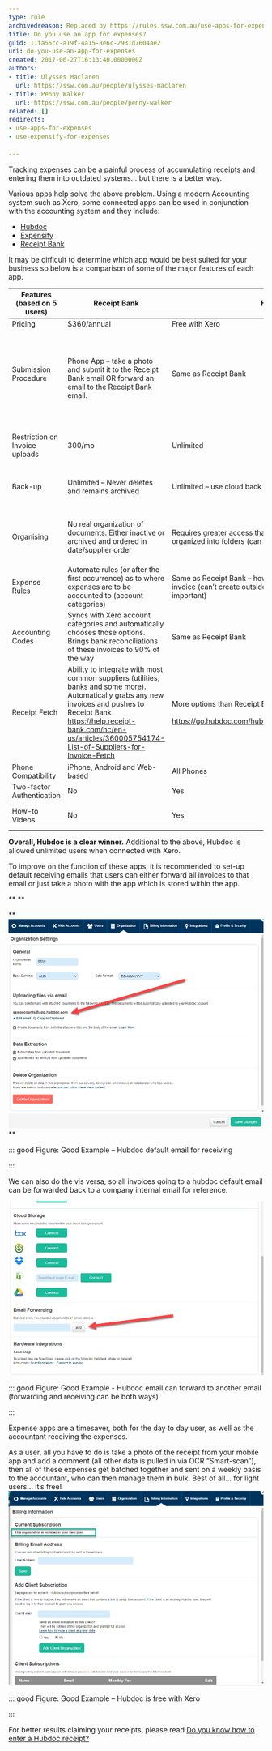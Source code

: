 ```yaml
---
type: rule
archivedreason: Replaced by https://rules.ssw.com.au/use-apps-for-expenses
title: Do you use an app for expenses?
guid: 11fa55cc-a19f-4a15-8e6c-2931d7604ae2
uri: do-you-use-an-app-for-expenses
created: 2017-06-27T16:13:40.0000000Z
authors:
- title: Ulysses Maclaren
  url: https://ssw.com.au/people/ulysses-maclaren
- title: Penny Walker
  url: https://ssw.com.au/people/penny-walker
related: []
redirects:
- use-apps-for-expenses
- use-expensify-for-expenses

---
```


Tracking expenses can be a painful process of accumulating receipts and entering them into outdated systems… but there is a better way. 



Various apps help solve the above problem. Using a modern Accounting system such as Xero, some connected apps can be used in conjunction with the accounting system and they include:


* [Hubdoc](https://www.hubdoc.com/)
* [Expensify](https://www.expensify.com/)
* [Receipt Bank](https://www.receipt-bank.com/au/)


It may be difficult to determine which app would be best suited for your business so below is a comparison of some of the major features of each app.







| Features (based on 5 users)<br> | Receipt Bank<br> | Hubdoc<br> | Expensify<br><br> | Preferred Option<br> |
| --- | --- | --- | --- | --- |
| Pricing<br> | $360/annual<br> | Free with Xero<br> | $840/annual (minimum)<br> | Hubdoc <br> |
| Submission Procedure<br><br> | Phone App – take a photo and submit it to the Receipt Bank email OR forward an email to the Receipt Bank email. <br> | Same as Receipt Bank<br><br> | Same as Receipt Bank<br><br> | No preference – the same procedures with all.<br> <br> **Figure: Hubdoc email for receiving** <br><br> |
| Restriction on Invoice uploads <br> | 300/mo<br> | Unlimited<br> | Unlimited<br><br> | Hubdoc and Expensify<br><br> |
| Back-up<br> | Unlimited – Never deletes and remains archived<br> | Unlimited – use cloud back up and security. Never deletes <br> | Unlimited – Never deletes and remains archived<br> | Hubdoc – the added security just seems better<br> |
| Organising<br> | No real organization of documents. Either inactive or archived and ordered in date/supplier order<br> | Requires greater access than uploader only. Automatically organized into folders (can be updated). <br> | Can be manually organised into folders or reports. <br> | Expensify as Hubdoc requires greater access<br><br> |
| Expense Rules<br> | Automate rules (or after the first occurrence) as to where expenses are to be accounted to (account categories) <br> | Same as Receipt Bank – however seems to only be on each invoice (can’t create outside of existing invoice – not that important)<br> | Same as Receipt Bank – little easier to navigate to the section <br> | Expensify <br> |
| Accounting Codes<br> | Syncs with Xero account categories and automatically chooses those options. Brings bank reconciliations of these invoices to 90% of the way<br> | Same as Receipt Bank<br> | Not available at $840/annual. If the business wants to use this, the subscription plan will be $1800/annual.<br> | Receipt Bank or Hubdoc<br><br> |
| Receipt Fetch<br> | Ability to integrate with most common suppliers (utilities, banks and some more). Automatically grabs any new invoices and pushes to Receipt Bank<br>https://help.receipt-bank.com/hc/en-us/articles/360005754174-List-of-Suppliers-for-Invoice-Fetch <br> | More options than Receipt Bank and more major suppliers<br> <br>https://go.hubdoc.com/hubfs/HubdocLiveAUConnections.pdf<br> | Limited options https://use.expensify.com/all-integrations<br> | Hubdoc<br><br> |
| Phone Compatibility<br> | iPhone, Android and Web-based <br> | All Phones <br> | All Phones<br> | Hubdoc or Expensify<br> |
| Two-factor Authentication<br> | No<br> | Yes<br> | No<br> | Hubdoc<br> |
| How-to Videos<br> | No<br> | Yes<br> | Yes<br> | Expensify - has more videos<br> |


 **Overall, Hubdoc is a clear winner.** Additional to the above, Hubdoc is allowed unlimited users when connected with Xero.



To improve on the function of these apps, it is recommended to set-up default receiving emails that users can either forward all invoices to that email or just take a photo with the app which is stored within the app.


 **
** 

 **![pic.png](pic.png)
** 


::: good
Figure: Good Example – Hubdoc default email for receiving


:::


We can also do the vis versa, so all invoices going to a hubdoc default email can be forwarded back to a company internal email for reference. 



 **![pic1.png](pic1.png)** 



::: good
Figure: Good Example - Hubdoc email can forward to another email (forwarding and receiving can be both ways)

:::



<!--endintro-->

Expense apps are a timesaver, both for the day to day user, as well as the accountant receiving the expenses.

As a user, all you have to do is take a photo of the receipt from your mobile app and add a comment (all other data is pulled in via OCR “Smart-scan”), then all of these expenses get batched together and sent on a weekly basis to the accountant, who can then manage them in bulk. 
Best of all… for light users… it’s free! ![2020-06-12_12-10-17.png](2020-06-12_12-10-17.png)


::: good
Figure: Good Example – Hubdoc is free with Xero

:::


For better results claiming your receipts, please read [Do you know how to enter a Hubdoc receipt?](/do-you-know-how-to-enter-a-hubdoc-receipt)
